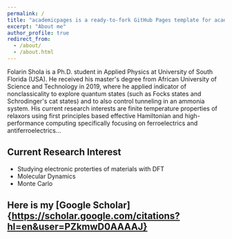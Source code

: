 ```yaml
---
permalink: /
title: "academicpages is a ready-to-fork GitHub Pages template for academic personal websites"
excerpt: "About me"
author_profile: true
redirect_from: 
  - /about/
  - /about.html
---
```


Folarin Shola is a Ph.D. student in Applied Physics at University of South Florida (USA). He received his master's degree from African University of Science and Technology in 2019, where he applied indicator of nonclassicality to explore quantum states (such as Focks states and Schrodinger's cat states) and to also control tunneling in an ammonia system. His current research interests are finite temperature properties of relaxors using first principles based effective Hamiltonian and high-performance computing specifically focusing on ferroelectrics and antiferroelectrics...




## Current Research Interest
* Studying electronic proterties of materials with DFT
* Molecular Dynamics
* Monte Carlo 


## Here is my [Google Scholar]{https://scholar.google.com/citations?hl=en&user=PZkmwD0AAAAJ}
